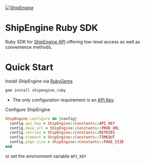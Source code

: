 [![ShipEngine](https://avatars.githubusercontent.com/u/42709242?s=200&v=4)](https://shipengine.com)

ShipEngine Ruby SDK
===================
 Ruby SDK for [ShipEngine API](https://shipengine.com) offering low-level access as well as convenience methods.

Quick Start
===========

Install ShipEngine via [RubyGems](https://rubygems.org/)
```bash
gem install shipengine_ruby
```
- The only configuration requirement is an [API Key](https://www.shipengine.com/docs/auth/#api-keys).

Configure ShipEngine
```ruby
ShipEngine.configure do |config|
  config.api_key = ShipEngine::Constants::API_KEY
  config.base_url = ShipEngine::Constants::PROD_URL
  config.retries = ShipEngine::Constants::RETRIES
  config.timeout = ShipEngine::Constants::TIMEOUT
  config.page_size = ShipEngine::Constants::PAGE_SIZE
end
```
or set the environment variable `API_KEY`